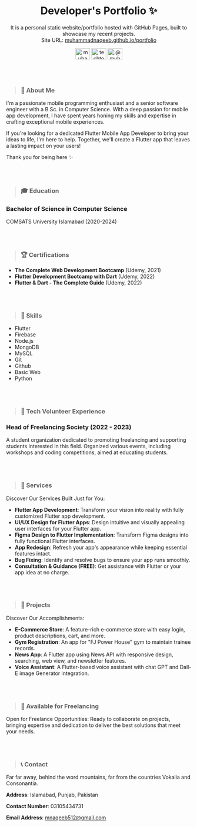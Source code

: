 <p align="center">
  <h1 align="center">Developer's Portfolio ✨</h1>

  <p align="center">
    It is a personal static website/portfolio hosted with GitHub Pages, built to showcase my recent projects.<br /> Site URL: 
    <a href="https://muhammadnaqeeb.github.io/portfolio/">muhammadnaqeeb.github.io/portfolio</a>
   
  </p>
</p>



<div align="center">
<a href="https://linkedin.com/in/muhammadnaqeeb" target="blank"><img align="center" src="https://raw.githubusercontent.com/rahuldkjain/github-profile-readme-generator/master/src/images/icons/Social/linked-in-alt.svg" alt="muhammadnaqeeb" height="30" width="40" /></a>
<a href="https://instagram.com/techtowhisper" target="blank"><img align="center" src="https://raw.githubusercontent.com/rahuldkjain/github-profile-readme-generator/master/src/images/icons/Social/instagram.svg" alt="techtowhisper" height="30" width="40" /></a>
<a href="https://medium.com/@muhammadnaqeeb" target="blank"><img align="center" src="https://raw.githubusercontent.com/rahuldkjain/github-profile-readme-generator/master/src/images/icons/Social/medium.svg" alt="@muhammadnaqeeb" height="30" width="40" /></a>
</div>


<br />
<br />
<br />


> ### 🌟 About Me

I'm a passionate mobile programming enthusiast and a senior software engineer with a B.Sc. in Computer Science. With a deep passion for mobile app development, I have spent years honing my skills and expertise in crafting exceptional mobile experiences.

If you're looking for a dedicated Flutter Mobile App Developer to bring your ideas to life, I'm here to help. Together, we'll create a Flutter app that leaves a lasting impact on your users!

Thank you for being here ✨

<br />
<br />


> ### 🎓 Education

### Bachelor of Science in Computer Science
 COMSATS University Islamabad (2020-2024)


<br />
<br />

> ### 🏆 Certifications

- **The Complete Web Development Bootcamp** (Udemy, 2021)
- **Flutter Development Bootcamp with Dart** (Udemy, 2022)
- **Flutter & Dart - The Complete Guide** (Udemy, 2022)

<br />
<br />

> ### 💼 Skills

* Flutter 
* Firebase 
* Node.js 
* MongoDB 
* MySQL 
* Git 
* Github 
* Basic Web 
* Python

<br />
<br />

> ### 🤝 Tech Volunteer Experience

### Head of Freelancing Society (2022 - 2023)

A student organization dedicated to promoting freelancing and supporting students interested in this field. Organized various events, including workshops and coding competitions, aimed at educating students.

<br />
<br />

> ### 🚀 Services

Discover Our Services Built Just for You:

- **Flutter App Development**: Transform your vision into reality with fully customized Flutter app development.
- **UI/UX Design for Flutter Apps**: Design intuitive and visually appealing user interfaces for your Flutter app.
- **Figma Design to Flutter Implementation**: Transform Figma designs into fully functional Flutter interfaces.
- **App Redesign**: Refresh your app's appearance while keeping essential features intact.
- **Bug Fixing**: Identify and resolve bugs to ensure your app runs smoothly.
- **Consultation & Guidance (FREE)**: Get assistance with Flutter or your app idea at no charge.

<br />
<br />

> ### 🌟 Projects

Discover Our Accomplishments:

- **E-Commerce Store**: A feature-rich e-commerce store with easy login, product descriptions, cart, and more.
- **Gym Registration**: An app for "FJ Power House" gym to maintain trainee records.
- **News App**: A Flutter app using News API with responsive design, searching, web view, and newsletter features.
- **Voice Assistant**: A Flutter-based voice assistant with chat GPT and Dall-E image Generator integration.

<br />
<br />

> ### 💬 Available for Freelancing

Open for Freelance Opportunities: Ready to collaborate on projects, bringing expertise and dedication to deliver the best solutions that meet your needs.


<br />
<br />

> ### 📞 Contact

Far far away, behind the word mountains, far from the countries Vokalia and Consonantia.

**Address**: Islamabad, Punjab, Pakistan

**Contact Number**: 03105434731

**Email Address**: mnaqeeb512@gmail.com

